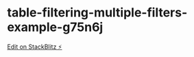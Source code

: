 # table-filtering-multiple-filters-example-g75n6j

[Edit on StackBlitz ⚡️](https://stackblitz.com/edit/table-filtering-multiple-filters-example-g75n6j)